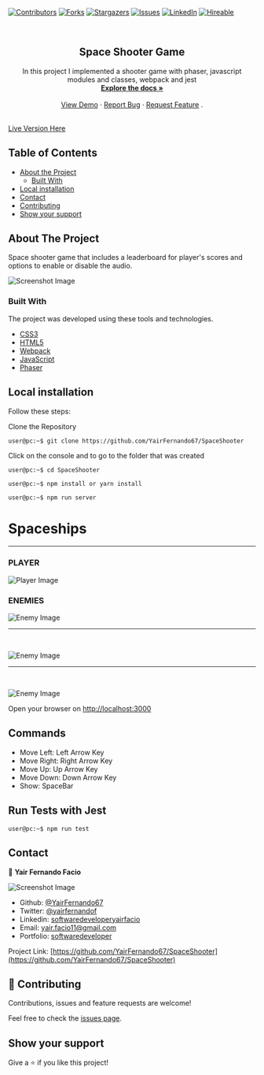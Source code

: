 [![Contributors][contributors-shield]][contributors-url]
[![Forks][forks-shield]][forks-url]
[![Stargazers][stars-shield]][stars-url]
[![Issues][issues-shield]][issues-url]
[![LinkedIn][linkedin-shield2]][linkedin-url2]
[![Hireable][hireable]][hireable-url]

<!-- PROJECT LOGO -->
<br />
<p align="center">
  <h2 align="center"> Space Shooter Game</h2>

  <p align="center">
    In this project I implemented a shooter game with phaser, javascript modules and classes, webpack and jest
    <br />
    <a href="https://github.com/YairFernando67/SpaceShooter"><strong>Explore the docs »</strong></a>
    <br />
    <br />
    <a href="https://github.com/YairFernando67/SpaceShooter">View Demo</a>
    ·
    <a href="https://github.com/YairFernando67/SpaceShooter/issues">Report Bug</a>
    ·
    <a href="https://github.com/YairFernando67/SpaceShooter/issues">Request Feature</a>
    .
  </p>
</p>
<br/>
<a target="_blank" href="https://spaceshooterwar.herokuapp.com/">Live Version Here</a>



<!-- TABLE OF CONTENTS -->
## Table of Contents

* [About the Project](#about-the-project)
  * [Built With](#built-with)
* [Local installation](#Local-installation)
* [Contact](#contact)
* [Contributing](#Contributing)
* [Show your support](#Show-your-support)



<!-- ABOUT THE PROJECT -->
## About The Project

Space shooter game that includes a leaderboard for player's scores and options to enable or disable the audio.

![Screenshot Image](src/assets/intro.gif)

### Built With
The project was developed using these tools and technologies.
* [CSS3](https://developer.mozilla.org/en-US/docs/Web/CSS)
* [HTML5](https://www.w3schools.com/html/)
* [Webpack](https://webpack.js.org/)
* [JavaScript](https://developer.mozilla.org/es/docs/Web/JavaScript)
* [Phaser](https://phaser.io/)


## Local installation


<p>Follow these steps:</p>

Clone the Repository

```Shell
user@pc:~$ git clone https://github.com/YairFernando67/SpaceShooter
```

Click on the console and to go to the folder that was created

```Shell
user@pc:~$ cd SpaceShooter
```

```
user@pc:~$ npm install or yarn install
```

```
user@pc:~$ npm run server
```

# Spaceships
---

### PLAYER

![Player Image](src/assets/spaceships/player.png)

### ENEMIES

![Enemy Image](src/assets/spaceships/enemy1.png)

---
<br/>

![Enemy Image](src/assets/spaceships/enemyl2.png)

---
<br/>

![Enemy Image](src/assets/spaceships/enemyl4.png)


Open your browser on [http://localhost:3000](http://localhost:3000)

## Commands

- Move Left: Left Arrow Key
- Move Right: Right Arrow Key
- Move Up: Up Arrow Key
- Move Down: Down Arrow Key
- Show: SpaceBar


## Run Tests with Jest
```Shell
user@pc:~$ npm run test
```


<!-- CONTACT -->
## Contact

👤 **Yair Fernando Facio**

![Screenshot Image](src/assets/logo.jpg)

- Github: [@YairFernando67](https://github.com/YairFernando67)
- Twitter: [@yairfernandof](https://twitter.com/yairfernandof)
- Linkedin: [softwaredeveloperyairfacio](https://www.linkedin.com/in/softwaredeveloperyairfacio/)
- Email: [yair.facio11@gmail.com](https://mail.google.com/mail/?view=cm&fs=1&tf=1&to=yair.facio11@gmail.com)
- Portfolio: [softwaredeveloper](https://yairfernando.herokuapp.com/)

<p align="center">

Project Link: [https://github.com/YairFernando67/SpaceShooter](https://github.com/YairFernando67/SpaceShooter)

</p>

## 🤝 Contributing

Contributions, issues and feature requests are welcome!

Feel free to check the [issues page](https://github.com/YairFernando67/SpaceShooter/issues).

## Show your support

Give a ⭐️ if you like this project!

<!-- MARKDOWN LINKS & IMAGES -->

[contributors-shield]: https://img.shields.io/github/contributors/YairFernando67/SpaceShooter.svg?style=flat-square
[contributors-url]: https://github.com/YairFernando67/SpaceShooter/graphs/contributors
[forks-shield]: https://img.shields.io/github/forks/YairFernando67/SpaceShooter.svg?style=flat-square
[forks-url]: https://github.com/YairFernando67/SpaceShooter/network/members
[stars-shield]: https://img.shields.io/github/stars/YairFernando67/SpaceShooter.svg?style=flat-square
[stars-url]: https://github.com/YairFernando67/SpaceShooter/stargazers
[issues-shield]: https://img.shields.io/github/issues/YairFernando67/SpaceShooter.svg?style=flat-square
[issues-url]: https://github.com/YairFernando67/SpaceShooter/issues
[license-shield]: https://img.shields.io/github/license/YairFernando67/SpaceShooter.svg?style=flat-square
[license-url]: https://github.com/YairFernando67/SpaceShooter/blob/master/LICENSE.txt
[linkedin-shield2]: https://img.shields.io/badge/-LinkedIn-black.svg?style=flat-square&logo=linkedin&colorB=555
[linkedin-url2]: https://www.linkedin.com/in/softwaredeveloperyairfacio/
[hireable]: https://cdn.rawgit.com/hiendv/hireable/master/styles/flat/yes.svg
[hireable-url]: https://www.linkedin.com/in/softwaredeveloperyairfacio/





